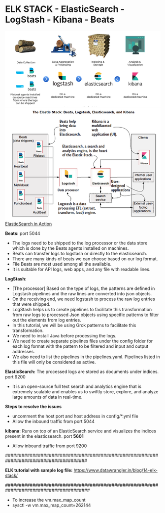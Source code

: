# ELK STACK - ElasticSearch - LogStash - Kibana - Beats 

![ELK](images/ELK.png)
![ELK1](images/ELK1.png)
[ElasticSearch in Action](elasticsearch-in-action.pdf)

**Beats:** port 5044
* The logs need to be shipped to the log processor or the data store which is done by the Beats agents installed on
        machines.
* Beats can transfer logs to logstash or directly to the elasticsearch.
* There are many kinds of beats we can choose based on our log format.
* File Beats are most used among all the available.
* It is suitable for API logs, web apps, and any file with readable lines.

**LogStash:** 
* [The processor] Based on the type of logs, the patterns are defined in Logstash pipelines and the raw lines
                  are converted into json objects.
* On the receiving end, we need logstash to process the raw log entries that were shipped.
* LogStash helps us to create pipelines to facilitate this transformation from raw logs to processed 
  Json objects using specific patterns to filter out the elements from log entries.
* In this tutorial, we will be using Grok patterns to facilitate this transformation.
* We need to install Java before processing the logs.
* We need to create separate pipelines files under the config folder for each log format with the pattern to be 
  filtered and input and output addresses.
* We also need to list the pipelines in the pipelines.yaml.
  Pipelines listed in this file will only be considered as active.

**ElasticSearch:** The processed logs are stored as documents under indices. port 9200
* It is an open-source full text search and analytics engine that is extremely scalable and enables us to swiftly store,
  explore, and analyze large amounts of data in real-time.


**Steps to resolve the issues**
* uncomment the host port and host address in config/*.yml file
* Allow the inbound traffic from port 5044


**kibana:** Runs on top of an ElasticSearch service and visualizes the indices present in the elasticsearch. port **5601**

* Allow inbound traffic from port 9200

######################################################################################

**ELK tutorial with sample log file:** https://www.datawrangler.in/blog/14-elk-stack/

#######################################################################################

* To increase the vm.max_map_count
* sysctl -w vm.max_map_count=262144
